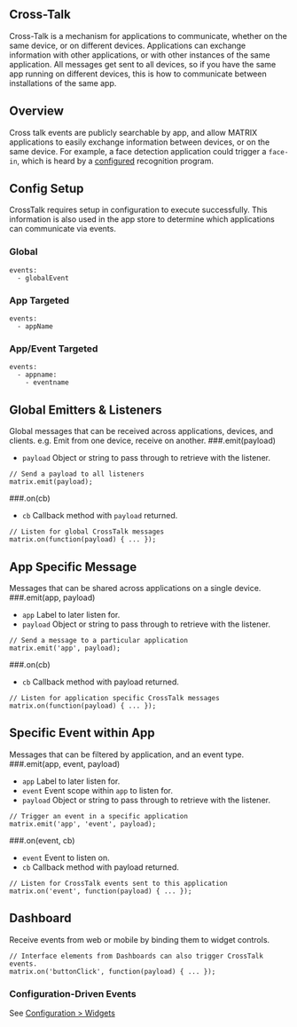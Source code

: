 ## Cross-Talk
Cross-Talk is a mechanism for applications to communicate, whether on the same device, or on different devices. Applications can exchange information with other applications, or with other instances of the same application. All messages get sent to all devices, so if you have the same app running on different devices, this is how to communicate between installations of the same app.

## Overview
Cross talk events are publicly searchable by app, and allow MATRIX applications to easily exchange information between devices, or on the same device. For example, a face detection application could trigger a `face-in`, which is heard by a [configured](configuration.md) <!--and [trained](computer-vision.md)--> recognition program.

## Config Setup
CrossTalk requires setup in configuration to execute successfully. This information is also used in the app store to determine which applications can communicate via events.

### Global
```language-yaml
events:
  - globalEvent
```
### App Targeted
```language-yaml
events:
  - appName
```
### App/Event Targeted
```language-yaml
events:
  - appname:
    - eventname
```

## Global Emitters & Listeners
Global messages that can be received across applications, devices, and clients. e.g. Emit from one device, receive on another.
###.emit(payload)
* `payload` Object or string to pass through to retrieve with the listener.
```language-javascript
// Send a payload to all listeners
matrix.emit(payload);
```
###.on(cb)
* `cb` Callback method with `payload` returned.
```language-javascript
// Listen for global CrossTalk messages
matrix.on(function(payload) { ... });
```

## App Specific Message
Messages that can be shared across applications on a single device.
###.emit(app, payload)
* `app` Label to later listen for.
* `payload` Object or string to pass through to retrieve with the listener.
```language-javascript
// Send a message to a particular application
matrix.emit('app', payload);
```
###.on(cb)
* `cb` Callback method with payload returned.
```language-javascript
// Listen for application specific CrossTalk messages
matrix.on(function(payload) { ... });
```
## Specific Event within App
Messages that can be filtered by application, and an event type.
###.emit(app, event, payload)
* `app` Label to later listen for.
* `event` Event scope within `app` to listen for.
* `payload` Object or string to pass through to retrieve with the listener.
```language-javascript
// Trigger an event in a specific application
matrix.emit('app', 'event', payload);
```
###.on(event, cb)
* `event` Event to listen on.
* `cb` Callback method with payload returned.
```language-javascript
// Listen for CrossTalk events sent to this application
matrix.on('event', function(payload) { ... });
```
## Dashboard
Receive events from web or mobile by binding them to widget controls.
```language-javascript
// Interface elements from Dashboards can also trigger CrossTalk events.
matrix.on('buttonClick', function(payload) { ... });
```
### Configuration-Driven Events
See [Configuration > Widgets](../reference/widgets#Buttons)
